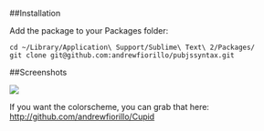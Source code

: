 ##Installation

Add the package to your Packages folder:

```
cd ~/Library/Application\ Support/Sublime\ Text\ 2/Packages/
git clone git@github.com:andrewfiorillo/pubjssyntax.git
```

##Screenshots

<img src="https://dl.dropbox.com/u/22817005/Resources/sublime/Github/pubjs.png" />

If you want the colorscheme, you can grab that here: <a href="http://github.com/andrewfiorillo/Cupid">http://github.com/andrewfiorillo/Cupid</a>